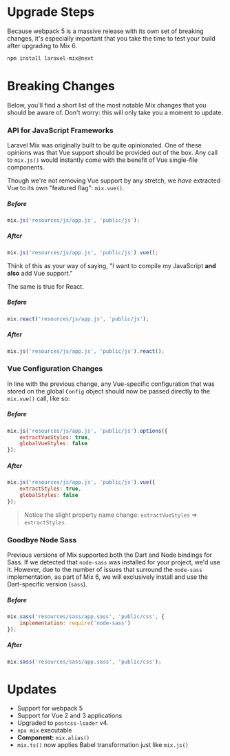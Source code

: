 # Upgrade Steps

Because webpack 5 is a massive release with its own set of breaking changes,
it's especially important that you take the time to test your build after upgrading to Mix 6.

```bash
npm install laravel-mix@next
```

# Breaking Changes

Below, you'll find a short list of the most notable Mix changes that you should be aware of. Don't worry: this will only take you a moment to update.

### API for JavaScript Frameworks

Laravel Mix was originally built to be quite opinionated. One of these opinions was that Vue support should be provided out
of the box. Any call to `mix.js()` would instantly come with the benefit of Vue single-file components.

Though we're not removing Vue support by any stretch, we _have_ extracted Vue to its own "featured flag": `mix.vue()`.

##### Before

```js
mix.js('resources/js/app.js', 'public/js');
```

##### After

```js
mix.js('resources/js/app.js', 'public/js').vue();
```

Think of this as your way of saying, "I want to compile my JavaScript **and also** add Vue support."

The same is true for React.

##### Before

```js
mix.react('resources/js/app.js', 'public/js');
```

##### After

```js
mix.js('resources/js/app.js', 'public/js').react();
```

### Vue Configuration Changes

In line with the previous change, any Vue-specific configuration that was stored on the global `Config` object should now
be passed directly to the `mix.vue()` call, like so:

##### Before

```js
mix.js('resources/js/app.js', 'public/js').options({
    extractVueStyles: true,
    globalVueStyles: false
});
```

##### After

```js
mix.js('resources/js/app.js', 'public/js').vue({
    extractStyles: true,
    globalStyles: false
});
```

> Notice the slight property name change: `extractVueStyles` => `extractStyles`.

### Goodbye Node Sass

Previous versions of Mix supported both the Dart and Node bindings for Sass. If we detected that `node-sass` was installed for your project, we'd use it. However, due to the number of issues that surround the `node-sass` implementation, as part of Mix 6, we
will exclusively install and use the Dart-specific version (`sass`).

##### Before

```js
mix.sass('resources/sass/app.sass', 'public/css', {
    implementation: require('node-sass')
});
```

##### After

```js
mix.sass('resources/sass/app.sass', 'public/css');
```

# Updates

-   Support for webpack 5
-   Support for Vue 2 and 3 applications
-   Upgraded to `postcss-loader` v4.
-   `npx mix` executable
-   **Component:** `mix.alias()`
-   `mix.ts()` now applies Babel transformation just like `mix.js()`
